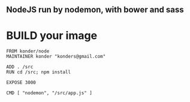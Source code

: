 NodeJS run by nodemon, with bower and sass
---

# BUILD your image

```shell
FROM konder/node
MAINTAINER konder "konders@gmail.com"

ADD . /src
RUN cd /src; npm install

EXPOSE 3000

CMD [ "nodemon", "/src/app.js" ]
```
